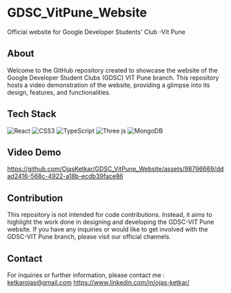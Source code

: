 # GDSC_VitPune_Website
Official website for Google Developer Students' Club -Vit Pune

## About
Welcome to the GitHub repository created to showcase the website of the Google Developer Student Clubs (GDSC) VIT Pune branch. This repository hosts a video demonstration of the website, providing a glimpse into its design, features, and functionalities.

## Tech Stack
![React](https://img.shields.io/badge/react-%2320232a.svg?style=for-the-badge&logo=react&logoColor=%2361DAFB) 
![CSS3](https://img.shields.io/badge/css3-%231572B6.svg?style=for-the-badge&logo=css3&logoColor=white)
![TypeScript](https://img.shields.io/badge/typescript-%23007ACC.svg?style=for-the-badge&logo=typescript&logoColor=white)
![Three js](https://img.shields.io/badge/threejs-black?style=for-the-badge&logo=three.js&logoColor=white)
![MongoDB](https://img.shields.io/badge/MongoDB-%234ea94b.svg?style=for-the-badge&logo=mongodb&logoColor=white)


## Video Demo


https://github.com/OjasKetkar/GDSC_VitPune_Website/assets/98796669/ddad2416-568c-4922-a18b-ecdb39face86


## Contribution
This repository is not intended for code contributions. Instead, it aims to highlight the work done in designing and developing the GDSC-VIT Pune website. If you have any inquiries or would like to get involved with the GDSC-VIT Pune branch, please visit our official channels.

## Contact
For inquiries or further information, please contact me :
ketkarojas@gmail.com
https://www.linkedin.com/in/ojas-ketkar/





